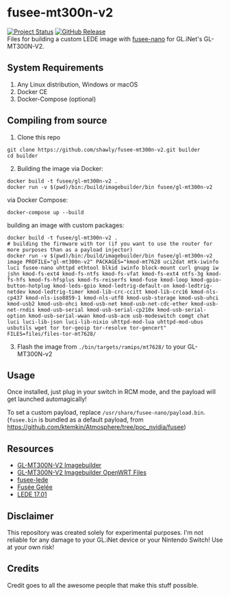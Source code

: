 # fusee-mt300n-v2
[![Project Status](https://img.shields.io/badge/status-not_working-f39f37.svg)](https://github.com/shawly/fusee-mt300n-v2/releases) [![GitHub Release](https://img.shields.io/github/release/shawly/fusee-mt300n-v2.svg)](https://github.com/shawly/fusee-mt300n-v2/releases/latest)  
Files for building a custom LEDE image with [fusee-nano](https://github.com/DavidBuchanan314/fusee-nano) for GL.iNet's GL-MT300N-V2.

## System Requirements
1. Any Linux distribution, Windows or macOS
2. Docker CE
3. Docker-Compose (optional)

## Compiling from source
1. Clone this repo
````
git clone https://github.com/shawly/fusee-mt300n-v2.git builder
cd builder
````

2. Building the image
via Docker:
````
docker build -t fusee/gl-mt300n-v2 .
docker run -v $(pwd)/bin:/build/imagebuilder/bin fusee/gl-mt300n-v2
````
via Docker Compose:
````
docker-compose up --build
````
building an image with custom packages:
````
docker build -t fusee/gl-mt300n-v2 .
# building the firmware with tor (if you want to use the router for more purposes than as a payload injector)
docker run -v $(pwd)/bin:/build/imagebuilder/bin fusee/gl-mt300n-v2 image PROFILE="gl-mt300n-v2" PACKAGES="kmod-mt7628 uci2dat mtk-iwinfo luci fusee-nano uhttpd ethtool blkid iwinfo block-mount curl gnupg iw jshn kmod-fs-ext4 kmod-fs-ntfs kmod-fs-vfat kmod-fs-ext4 ntfs-3g kmod-fs-hfs kmod-fs-hfsplus kmod-fs-reiserfs kmod-fuse kmod-loop kmod-gpio-button-hotplug kmod-leds-gpio kmod-ledtrig-default-on kmod-ledtrig-netdev kmod-ledtrig-timer kmod-lib-crc-ccitt kmod-lib-crc16 kmod-nls-cp437 kmod-nls-iso8859-1 kmod-nls-utf8 kmod-usb-storage kmod-usb-uhci kmod-usb2 kmod-usb-ohci kmod-usb-net kmod-usb-net-cdc-ether kmod-usb-net-rndis kmod-usb-serial kmod-usb-serial-cp210x kmod-usb-serial-option kmod-usb-serial-wwan kmod-usb-acm usb-modeswitch comgt chat luci luci-lib-json luci-lib-nixio uhttpd-mod-lua uhttpd-mod-ubus usbutils wget tor tor-geoip tor-resolve tor-gencert" FILES=files/files-tor-mt7628/
````

3. Flash the image from `./bin/targets/ramips/mt7628/` to your GL-MT300N-v2

## Usage
Once installed, just plug in your switch in RCM mode, and the payload will get launched automagically!

To set a custom payload, replace `/usr/share/fusee-nano/payload.bin`. (`fusee.bin` is bundled as a default payload, from https://github.com/ktemkin/Atmosphere/tree/poc_nvidia/fusee)

## Resources
- [GL-MT300N-V2 Imagebuilder](https://github.com/gl-inet/imagebuilder-lede-ramips)
- [GL-MT300N-V2 Imagebuilder OpenWRT Files](https://github.com/gl-inet/openwrt-files.git)
- [fusee-lede](https://github.com/DavidBuchanan314/fusee-lede.git)
- [Fusée Gelée](http://memecpy.com/)
- [LEDE 17.01](https://git.openwrt.org/?p=openwrt/openwrt.git;a=shortlog;h=refs/heads/lede-17.01)

## Disclaimer
This repository was created solely for experimental purposes. I'm not reliable for any damage to your GL.iNet device or your Nintendo Switch! Use at your own risk!

## Credits
Credit goes to all the awesome people that make this stuff possible.
